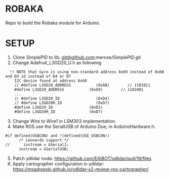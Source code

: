 # ROBAKA

Repo to build the Robaka module for Arduino.


# SETUP

1. Clone SimplePID to lib: git@github.com:merose/SimplePID.git
2. Change Adafruit_L3GD20_U.h as following
```
  !! NOTE that Gyro is using non-standard address 0x69 instead of 0x6B and D3 id instead of D4 or D7
    I2C device found at address 0x69  
    // #define L3GD20_ADDRESS           (0x6B)        // 1101011
    #define L3GD20_ADDRESS           (0x69)        // 1101001
    ...
    // #define L3GD20_ID                (0xD4)
    // #define L3GD20H_ID               (0xD7)
    #define L3GD20_ID                (0xD3)
    #define L3GD20H_ID               (0xD7)
```
3. Change Wire to Wire1 in LSM303 implementation.
4. Make ROS use the SerialUSB of Arduino Due; in ArduinoHardware.h: 
```
#if defined(USBCON) and !(defined(USE_USBCON))
      /* Leonardo support */
//      iostream = &Serial1;
      iostream = &SerialUSB;
```
5. Patch ydlidar node: https://github.com/EAIBOT/ydlidar/pull/19/files
6. Apply cartographer configuration in ydlidar:  https://msadowski.github.io/ydlidar-x2-review-ros-cartographer/
